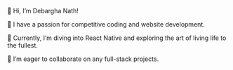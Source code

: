 👋 Hi, I’m Debargha Nath!

👀 I have a passion for competitive coding and website development.

🌱 Currently, I’m diving into React Native and exploring the art of living life to the fullest.

💞️ I’m eager to collaborate on any full-stack projects.

<!---
DebarghaNath/DebarghaNath is a ✨ special ✨ repository because its `README.md` (this file) appears on your GitHub profile.
You can click the Preview link to take a look at your changes.
--->
